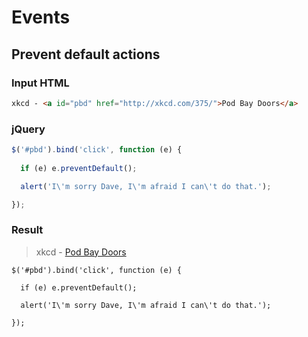 <script type="text/javascript" src="http://ajax.googleapis.com/ajax/libs/jquery/1.10.2/jquery.min.js"></script>

# Events

## Prevent default actions
### Input HTML
```html
xkcd - <a id="pbd" href="http://xkcd.com/375/">Pod Bay Doors</a>
```

### jQuery
```javascript
$('#pbd').bind('click', function (e) {
  
  if (e) e.preventDefault();

  alert('I\'m sorry Dave, I\'m afraid I can\'t do that.');

});
```

### Result
> xkcd - <a id="pbd" href="http://xkcd.com/375/">Pod Bay Doors</a>

```exec-javascript
$('#pbd').bind('click', function (e) {
  
  if (e) e.preventDefault();

  alert('I\'m sorry Dave, I\'m afraid I can\'t do that.');

});
```